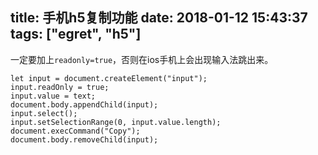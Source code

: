 title: 手机h5复制功能
date: 2018-01-12 15:43:37
tags: ["egret", "h5"]
---

一定要加上`readonly=true`，否则在ios手机上会出现输入法跳出来。

```
let input = document.createElement("input");
input.readOnly = true;
input.value = text;
document.body.appendChild(input);
input.select();
input.setSelectionRange(0, input.value.length);
document.execCommand("Copy");
document.body.removeChild(input);
```
